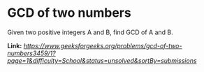 # GCD of two numbers
Given two positive integers A and B, find GCD of A and B.  
  
**Link:** _https://www.geeksforgeeks.org/problems/gcd-of-two-numbers3459/1?page=1&difficulty=School&status=unsolved&sortBy=submissions_

